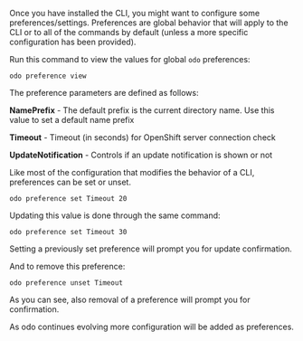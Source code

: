 Once you have installed the CLI, you might want to configure some preferences/settings. Preferences are global behavior that will apply to the CLI or to all of the commands by default (unless a more specific configuration has been provided).

Run this command to view the values for global `odo` preferences:

```execute-1
odo preference view
```

The preference parameters are defined as follows:

**NamePrefix** - The default prefix is the current directory name. Use this value to set a default name prefix

**Timeout** - Timeout (in seconds) for OpenShift server connection check

**UpdateNotification** - Controls if an update notification is shown or not

Like most of the configuration that modifies the behavior of a CLI, preferences can be set or unset.

```execute-1
odo preference set Timeout 20
```

Updating this value is done through the same command:

```execute-1
odo preference set Timeout 30
```

Setting a previously set preference will prompt you for update confirmation.

And to remove this preference:

```execute-1
odo preference unset Timeout
```

As you can see, also removal of a preference will prompt you for confirmation.

As odo continues evolving more configuration will be added as preferences.
